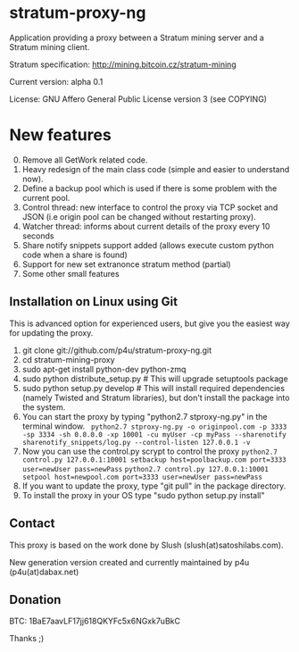 stratum-proxy-ng
====================

Application providing a proxy between a Stratum mining server and a Stratum mining client.

Stratum specification: http://mining.bitcoin.cz/stratum-mining

Current version: alpha 0.1

License: GNU Affero General Public License version 3 (see COPYING)

New features
====================

0. Remove all GetWork related code. 
1. Heavy redesign of the main class code (simple and easier to understand now).
2. Define a backup pool which is used if there is some problem with the current pool.
3. Control thread: new interface to control the proxy via TCP socket and JSON (i.e origin pool can be changed without restarting proxy).
4. Watcher thread: informs about current details of the proxy every 10 seconds
5. Share notify snippets support added (allows execute custom python code when a share is found) 
6. Support for new set extranonce stratum method (partial)
7. Some other small features

Installation on Linux using Git
-------------------------------
This is advanced option for experienced users, but give you the easiest way for updating the proxy.

1. git clone git://github.com/p4u/stratum-proxy-ng.git
2. cd stratum-mining-proxy
3. sudo apt-get install python-dev python-zmq
4. sudo python distribute_setup.py # This will upgrade setuptools package
5. sudo python setup.py develop # This will install required dependencies (namely Twisted and Stratum libraries),
but don't install the package into the system.
6. You can start the proxy by typing "python2.7 stproxy-ng.py" in the terminal window. ``` python2.7 stproxy-ng.py -o originpool.com -p 3333 -sp 3334 -sh 0.0.0.0 -xp 10001 -cu myUser -cp myPass --sharenotify sharenotify_snippets/log.py --control-listen 127.0.0.1 -v```
7. Now you can use the control.py scrypt to control the proxy ```python2.7 control.py 127.0.0.1:10001 setbackup host=poolbackup.com port=3333 user=newUser pass=newPass``` ```python2.7 control.py 127.0.0.1:10001 setpool host=newpool.com port=3333 user=newUser pass=newPass```
8. If you want to update the proxy, type "git pull" in the package directory.
9. To install the proxy in your OS type "sudo python setup.py install"

Contact
-------

This proxy is based on the work done by Slush (slush(at)satoshilabs.com).

New generation version created and currently maintained by p4u (p4u(at)dabax.net)

Donation
--------

BTC: 1BaE7aavLF17jj618QKYFc5x6NGxk7uBkC

Thanks ;)

